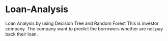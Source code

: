 # Loan-Analysis
Loan Analysis by using Decision Tree and Random Forest
This is investor company. The company want to predict the borrowers whether are not 
pay back their loan.
